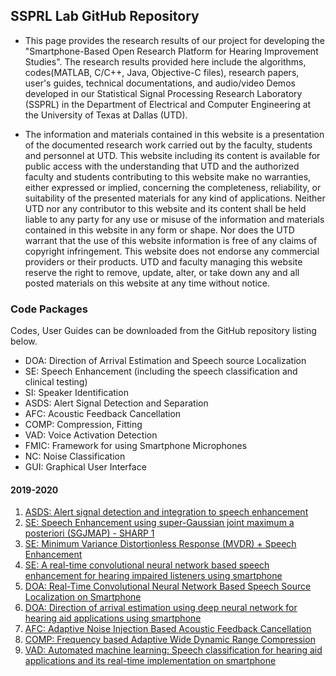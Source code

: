 ## SSPRL Lab GitHub Repository

- This page provides the research results of our project for developing the "Smartphone-Based Open Research Platform for Hearing Improvement Studies". The research results provided here include the algorithms, codes(MATLAB, C/C++, Java, Objective-C files), research papers, user's guides, technical documentations, and audio/video Demos developed in our Statistical Signal Processing Research Laboratory (SSPRL) in the Department of Electrical and Computer Engineering  at the University of Texas at Dallas (UTD).

- The information and materials contained in this website is a presentation of the documented research work carried out by the faculty, students and personnel at UTD. This website including its content is available for public access with the understanding that UTD and the authorized faculty and students contributing to this website make no warranties, either expressed or implied, concerning the completeness, reliability, or suitability of the presented materials for any kind of applications. Neither UTD nor any contributor to this website and its content shall be held liable to any party for any use or misuse of the information and materials contained in this website in any form or shape. Nor does the UTD warrant that the use of this website information is free of any claims of copyright infringement. This website does not endorse any commercial providers or their products. UTD and faculty managing this website reserve the right to remove, update, alter, or take down any and all posted materials on this website at any time without notice.

### Code Packages

Codes, User Guides can be downloaded from the GitHub repository listing below.

- DOA: Direction of Arrival Estimation and Speech source Localization
- SE: Speech Enhancement (including the speech classification and clinical testing)
- SI: Speaker Identification
- ASDS: Alert Signal Detection and Separation
- AFC: Acoustic Feedback Cancellation
- COMP: Compression, Fitting
- VAD: Voice Activation Detection
- FMIC: Framework for using Smartphone Microphones
- NC: Noise Classification
- GUI: Graphical User Interface

#### 2019-2020

1. [ASDS: Alert signal detection and integration to speech enhancement](https://github.com/ssprl/Alert-signal-detector-and-separator)
2. [SE: Speech Enhancement using super-Gaussian joint maximum a posteriori (SGJMAP) - SHARP 1](https://github.com/ssprl/Super-Gaussian-Single-Microphone-Speech-Enhancement)
3. [SE: Minimum Variance Distortionless Response (MVDR) + Speech Enhancement](https://github.com/ssprl/MVDR-Speech-Enhancement)
4. [SE: A real-time convolutional neural network based speech enhancement for hearing impaired listeners using smartphone](https://github.com/ssprl/Real-time-convolutional-neural-network-based-speech-enhancement)
5. [DOA: Real-Time Convolutional Neural Network Based Speech Source Localization on Smartphone](https://github.com/ssprl/Real-Time-Convolutional-Neural-Network-Based-Speech-Source-Localization-on-Smartphone)
6. [DOA: Direction of arrival estimation using deep neural network for hearing aid applications using smartphone](https://github.com/ssprl/Direction-of-arrival-estimation-using-deep-neural-network)
7. [AFC: Adaptive Noise Injection Based Acoustic Feedback Cancellation](https://github.com/ssprl/Acoustic-Feedback-Cancellation)
8. [COMP: Frequency based Adaptive Wide Dynamic Range Compression](https://github.com/ssprl/Adaptive-Multiband-Dynamic-Range-Compression)
9. [VAD: Automated machine learning: Speech classification for hearing aid applications and its real-time implementation on smartphone](https://github.com/ssprl/AutoML-based-Voice-Activity-Detector-VAD)